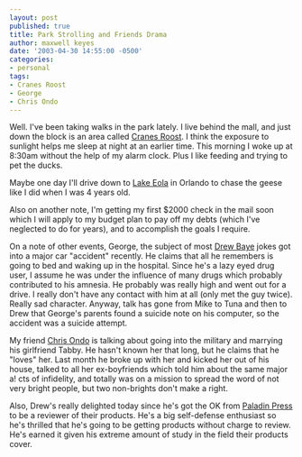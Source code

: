 ```yaml
---
layout: post
published: true
title: Park Strolling and Friends Drama
author: maxwell keyes
date: '2003-04-30 14:55:00 -0500'
categories:
- personal
tags:
- Cranes Roost
- George
- Chris Ondo
---
```


Well. I've been taking walks in the park lately. I live behind the mall, and
just down the block is an area called [Cranes
Roost](http://www.altamonte.org/departments/leisure/roost.html). I think the
exposure to sunlight helps me sleep at night at an earlier time. This morning I
woke up at 8:30am without the help of my alarm clock. Plus I like feeding and
trying to pet the ducks.

Maybe one day I'll drive down to [Lake
Eola](http://www.cityoforlando.net/public_works/parks/cityparks/lake_eola/LakeEola.htm)
in Orlando to chase the geese like I did when I was 4 years old.

Also on another note, I'm getting my first $2000 check in the mail soon which I
will apply to my budget plan to pay off my debts (which I've neglected to do for
years), and to accomplish the goals I require.

On a note of other events, George, the subject of most [Drew
Baye](http://www.baye.com/) jokes got into a major car "accident" recently. He
claims that all he remembers is going to bed and waking up in the hospital.
Since he's a lazy eyed drug user, I assume he was under the influence of many
drugs which probably contributed to his amnesia. He probably was really high and
went out for a drive. I really don't have any contact with him at all (only met
the guy twice). Really sad character. Anyway, talk has gone from Mike to Tuna
and then to Drew that George's parents found a suicide note on his computer, so
the accident was a suicide attempt.

My friend [Chris Ondo](http://www.chrisondo.com/) is talking about going into
the military and marrying his girlfriend Tabby. He hasn't known her that long,
but he claims that he "loves" her. Last month he broke up with her and kicked
her out of his house, talked to all her ex-boyfriends which told him about the
same major a! cts of infidelity, and totally was on a mission to spread the word
of not very bright people, but two non-brights don't make a right.

Also, Drew's really delighted today since he's got the OK from [Paladin
Press](http://www.paladin-press.com/) to be a reviewer of their products. He's a
big self-defense enthusiast so he's thrilled that he's going to be getting
products without charge to review. He's earned it given his extreme amount of
study in the field their products cover.
